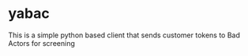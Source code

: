 # yabac
This is a simple python based client that sends customer tokens to Bad Actors for screening
